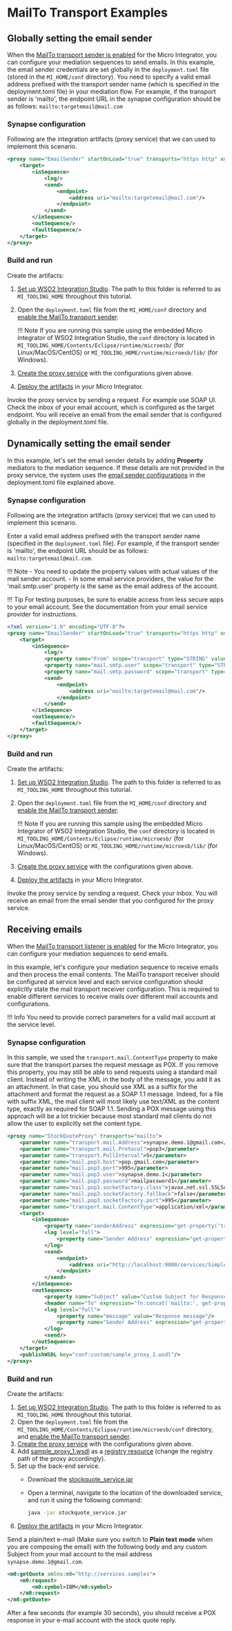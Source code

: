 # MailTo Transport Examples

## Globally setting the email sender

When the [MailTo transport sender is enabled](../../../../setup/transport_configurations/configuring-transports/#configuring-the-mailto-transport) for the Micro Integrator, you can configure your mediation sequences to send emails. In this example, the email sender credentials are set globally in the `deployment.toml` file (stored in the `MI_HOME/conf` directory). You need to specify a valid email address prefixed with the transport sender name (which is specified in the deployment.toml file) in your mediation flow. For example, if the transport sender is 'mailto', the endpoint URL in the synapse configuration should be as follows: `mailto:targetemail@mail.com`

### Synapse configuration

Following are the integration artifacts (proxy service) that we can used to implement this scenario.

```xml
<proxy name="EmailSender" startOnLoad="true" transports="https http" xmlns="http://ws.apache.org/ns/synapse">
    <target>
        <inSequence>
            <log/>
            <send>
                <endpoint>
                    <address uri="mailto:targetemail@mail.com"/>
                </endpoint>
            </send>
        </inSequence>
        <outSequence/>
        <faultSequence/>
    </target>
</proxy>
```
### Build and run

Create the artifacts:

1. [Set up WSO2 Integration Studio](../../../../develop/installing-WSO2-Integration-Studio). The path to this folder is referred to as `MI_TOOLING_HOME` throughout this tutorial.
2. Open the `deployment.toml` file from the `MI_HOME/conf` directory and [enable the MailTo transport sender](../../../../setup/transport_configurations/configuring-transports/#configuring-the-mailto-transport).

    !!! Note
        If you are running this sample using the embedded Micro Integrator of WSO2 Integration Studio, the `conf` directory is located in `MI_TOOLING_HOME/Contents/Eclipse/runtime/microesb/` (for Linux/MacOS/CentOS) or `MI_TOOLING_HOME/runtime/microesb/lib/` (for Windows). 

3. [Create the proxy service](../../../../develop/creating-artifacts/creating-a-proxy-service) with the configurations given above.
4. [Deploy the artifacts](../../../../develop/deploy-and-run) in your Micro Integrator. 

Invoke the proxy service by sending a request. For example use SOAP UI. Check the inbox of your email account, which is configured as the target endpoint. You will receive an email from the email sender that is configured globally in the deployment.toml file.

## Dynamically setting the email sender

In this example, let's set the email sender details by adding **Property** mediators to the mediation sequence. If these details are not provided in the proxy service, the system uses the [email sender configurations](#globally-setting-the-email-sender) in the deployment.toml file explained above.

### Synapse configuration

Following are the integration artifacts (proxy service) that we can used to implement this scenario.

Enter a valid email address prefixed with the transport sender name (specified in the `deployment.toml` file). For example, if the transport sender is 'mailto', the endpoint URL should be as follows: `mailto:targetemail@mail.com`.

!!! Note
    -   You need to update the property values with actual values of the mail sender account.
    -   In some email service providers, the value for the 'mail.smtp.user' property is the same as the email address of the account.

!!! Tip
    For testing purposes, be sure to enable access from less secure apps to your email account. See the documentation from your email service provider for instructions.

```xml
<?xml version="1.0" encoding="UTF-8"?>
<proxy name="EmailSender" startOnLoad="true" transports="https http" xmlns="http://ws.apache.org/ns/synapse">
    <target>
        <inSequence>
            <log/>
            <property name="From" scope="transport" type="STRING" value="frommail@mail.com"/>
            <property name="mail.smtp.user" scope="transport" type="STRING" value="userID"/>
            <property name="mail.smtp.password" scope="transport" type="STRING" value="xxxxxx"/>
            <send>
                <endpoint>
                    <address uri="mailto:targetemail@mail.com"/>
                </endpoint>
            </send>
        </inSequence>
        <outSequence/>
        <faultSequence/>
    </target>
</proxy>
```
### Build and run

Create the artifacts:

1. [Set up WSO2 Integration Studio](../../../../develop/installing-WSO2-Integration-Studio). The path to this folder is referred to as `MI_TOOLING_HOME` throughout this tutorial.
2. Open the `deployment.toml` file from the `MI_HOME/conf` directory and [enable the MailTo transport sender](../../../../setup/transport_configurations/configuring-transports/#configuring-the-mailto-transport).

    !!! Note
        If you are running this sample using the embedded Micro Integrator of WSO2 Integration Studio, the `conf` directory is located in `MI_TOOLING_HOME/Contents/Eclipse/runtime/microesb/` (for Linux/MacOS/CentOS) or `MI_TOOLING_HOME/runtime/microesb/lib/` (for Windows). 

3. [Create the proxy service](../../../../develop/creating-artifacts/creating-a-proxy-service) with the configurations given above.
4. [Deploy the artifacts](../../../../develop/deploy-and-run) in your Micro Integrator. 

Invoke the proxy service by sending a request. Check your inbox. You will receive an email from the email sender that you configured for the proxy service.

## Receiving emails

When the [MailTo transport listener is enabled](../../../../setup/transport_configurations/configuring-transports/#configuring-the-mailto-transport) for the Micro Integrator, you can configure your mediation sequences to send emails.

In this example, let's configure your mediation sequence to receive emails and then process the email contents. The MailTo transport receiver should be configured at service level and each service configuration should explicitly state the mail transport receiver configuration. This is required to enable different services to receive mails over different mail accounts and configurations.

!!! Info
    You need to provide correct parameters for a valid mail account at the service level.

### Synapse configuration

In this sample, we used the `transport.mail.ContentType` property to make sure that the transport parses the request message as POX. If you remove this property, you may still be able to send requests using a standard mail client. Instead of writing the XML in the body of the message, you add it as an attachment. In that case, you should use XML as a suffix for the attachment and format the request as a SOAP 1.1 message. Indeed, for a file with suffix XML, the mail client will most likely use text/XML as the content type, exactly as required for SOAP 1.1. Sending a POX message using this approach will be a lot trickier because most standard mail clients do not allow the user to explicitly set the content type.

```xml
<proxy name="StockQuoteProxy" transports="mailto">
    <parameter name="transport.mail.Address">synapse.demo.1@gmail.com</parameter>
    <parameter name="transport.mail.Protocol">pop3</parameter>
    <parameter name="transport.PollInterval">5</parameter>
    <parameter name="mail.pop3.host">pop.gmail.com</parameter>
    <parameter name="mail.pop3.port">995</parameter>
    <parameter name="mail.pop3.user">synapse.demo.1</parameter>
    <parameter name="mail.pop3.password">mailpassword1</parameter>
    <parameter name="mail.pop3.socketFactory.class">javax.net.ssl.SSLSocketFactory</parameter>
    <parameter name="mail.pop3.socketFactory.fallback">false</parameter>
    <parameter name="mail.pop3.socketFactory.port">995</parameter>
    <parameter name="transport.mail.ContentType">application/xml</parameter>
    <target>
        <inSequence>
            <property name="senderAddress" expression="get-property('transport', 'From')"/>
            <log level="full">
                <property name="Sender Address" expression="get-property('senderAddress')"/>
            </log>
            <send>
                <endpoint>
                    <address uri="http://localhost:9000/services/SimpleStockQuoteService"/>
                </endpoint>
            </send>
        </inSequence>
        <outSequence>
            <property name="Subject" value="Custom Subject for Response" scope="transport"/>
            <header name="To" expression="fn:concat('mailto:', get-property('senderAddress'))"/>
            <log level="full">
                <property name="message" value="Response message"/>
                <property name="Sender Address" expression="get-property('senderAddress')"/>
            </log>
            <send/>
        </outSequence>
    </target>
    <publishWSDL key="conf:custom/sample_proxy_1.wsdl"/>
</proxy>
```

### Build and run

Create the artifacts:

1. [Set up WSO2 Integration Studio](../../../../develop/installing-WSO2-Integration-Studio). The path to this folder is referred to as `MI_TOOLING_HOME` throughout this tutorial.
2. Open the `deployment.toml` file from the `MI_TOOLING_HOME/Contents/Eclipse/runtime/microesb/conf` directory, and [enable the MailTo transport sender](../../../../setup/transport_configurations/configuring-transports/#configuring-the-mailto-transport).
3. [Create the proxy service](../../../../develop/creating-artifacts/creating-a-proxy-service) with the configurations given above.
4. Add [sample_proxy_1.wsdl](https://github.com/wso2-docs/WSO2_EI/blob/master/samples-protocol-switching/sample_proxy_1.wsdl) as a [registry resource](../../../../develop/creating-artifacts/creating-registry-resources) (change the registry path of the proxy accordingly). 
5. Set up the back-end service.
   - Download the [stockquote_service.jar](https://github.com/wso2-docs/WSO2_EI/blob/master/Back-End-Service/stockquote_service.jar)
   
   - Open a terminal, navigate to the location of the downloaded service, and run it using the following command:
       ```bash
       java -jar stockquote_service.jar
6. [Deploy the artifacts](../../../../develop/deploy-and-run) in your Micro Integrator.

Send a plain/text e-mail (Make sure you switch to **Plain text** **mode** when you are composing the email) with the following body and any custom Subject from your mail account to the mail address `synapse.demo.1@gmail.com`. 

```xml 
<m0:getQuote xmlns:m0="http://services.samples">
    <m0:request>
        <m0:symbol>IBM</m0:symbol>
    </m0:request>
</m0:getQuote>
```

After a few seconds (for example 30 seconds), you should receive a POX response in your e-mail account with the stock quote reply.